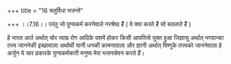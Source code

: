 +++
title = "16 चतुर्विधा भजन्ते"

+++
।।7.16।। परंतु जो पुण्यकर्म करनेवाले नरश्रेष्ठ हैं ( वे क्या करते हैं सो
बतलाते हैं )  
  
हे भारत आर्त अर्थात् चोर व्याघ्र रोग आदिके वशमें होकर किसी आपत्तिसे
युक्त हुआ जिज्ञासु अर्थात् भगवान्का तत्त्व जाननेकी इच्छावाला अर्थार्थी
यानी धनकी कामनावाला और ज्ञानी अर्थात् विष्णुके तत्त्वको जाननेवाला हे
अर्जुन ये चार प्रकारके पुण्यकर्मकारी मनुष्य मेरा भजनसेवन करते हैं।
